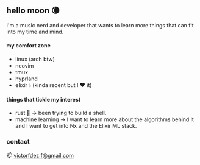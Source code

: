## hello moon 🌘

I'm a music nerd and developer that wants to learn more things that can fit into my time and mind.

#### my comfort zone

- linux (arch btw)
- neovim
- tmux
- hyprland
- elixir 💧 (kinda recent but I ❤️ it)

#### things that tickle my interest

- rust 🦀 -> been trying to build a shell.
- machine learning -> I want to learn more about the algorithms behind it and I want to get into Nx and the Elixir ML stack.

### contact

📫 victorfdez.f@gmail.com

<!--
**victor23k/victor23k** is a ✨ _special_ ✨ repository because its `README.md` (this file) appears on your GitHub profile.

Here are some ideas to get you started:

- 🔭 I’m currently working on ...
- 🌱 I’m currently learning ...
- 👯 I’m looking to collaborate on ...
- 🤔 I’m looking for help with ...
- 💬 Ask me about ...
- 📫 How to reach me: ...
- 😄 Pronouns: ...
- ⚡ Fun fact: ...
-->
